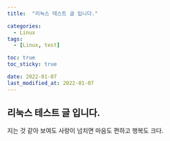 ```yaml
---
title:  "리눅스 테스트 글 입니다."

categories:
  - Linux
tags:
  - [Linux, test]

toc: true
toc_sticky: true

date: 2022-01-07
last_modified_at: 2022-01-07
---
```




## 리눅스 테스트 글 입니다.
지는 것 같아 보여도 사랑이 넘치면 마음도 편하고 행복도 크다.

<br>
